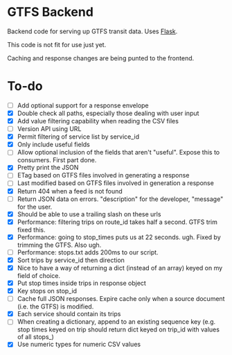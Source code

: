 GTFS Backend
============

Backend code for serving up GTFS transit data. Uses [Flask](http://flask.pocoo.org).

This code is not fit for use just yet.

Caching and response changes are being punted to the frontend. 

To-do
=====

- [ ] Add optional support for a response envelope
- [x] Double check all paths, especially those dealing with user input
- [x] Add value filtering capability when reading the CSV files
- [ ] Version API using URL
- [x] Permit filtering of service list by service_id
- [x] Only include useful fields
- [ ] Allow optional inclusion of the fields that aren't "useful". Expose this to consumers. First part done.
- [x] Pretty print the JSON
- [ ] ETag based on GTFS files involved in generating a response
- [ ] Last modified based on GTFS files involved in generation a response
- [x] Return 404 when a feed is not found
- [ ] Return JSON data on errors. "description" for the developer, "message" for the user.
- [x] Should be able to use a trailing slash on these urls
- [x] Performance: filtering trips on route_id takes half a second. GTFS trim fixed this.
- [x] Performance: going to stop_times puts us at 22 seconds. ugh. Fixed by trimming the GTFS. Also ugh.
- [ ] Performance: stops.txt adds 200ms to our script.
- [x] Sort trips by service_id then direction
- [x] Nice to have a way of returning a dict (instead of an array) keyed on my field of choice. 
- [x] Put stop times inside trips in response object
- [x] Key stops on stop_id
- [ ] Cache full JSON responses. Expire cache only when a source document (i.e. the GTFS) is modified.
- [x] Each service should contain its trips
- [ ] When creating a dictionary, append to an existing sequence key (e.g. stop times keyed on trip should return dict keyed on trip_id with values of all stops_)
- [x] Use numeric types for numeric CSV values
